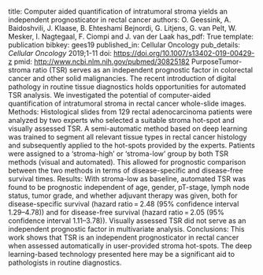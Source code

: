 title: Computer aided quantification of intratumoral stroma yields an independent prognosticator in rectal cancer
authors: O. Geessink, A. Baidoshvili, J. Klaase, B. Ehteshami Bejnordi, G. Litjens, G. van Pelt, W. Mesker, I. Nagtegaal, F. Ciompi and J. van der Laak
has_pdf: True
template: publication
bibkey: gees19
published_in: Cellular Oncology
pub_details: <i>Cellular Oncology</i> 2019;1-11
doi: https://doi.org/10.1007/s13402-019-00429-z
pmid: http://www.ncbi.nlm.nih.gov/pubmed/30825182
PurposeTumor-stroma ratio (TSR) serves as an independent prognostic factor in colorectal cancer and other solid malignancies. The recent introduction of digital pathology in routine tissue diagnostics holds opportunities for automated TSR analysis. We investigated the potential of computer-aided quantification of intratumoral stroma in rectal cancer whole-slide images. Methods: Histological slides from 129 rectal adenocarcinoma patients were analyzed by two experts who selected a suitable stroma hot-spot and visually assessed TSR. A semi-automatic method based on deep learning was trained to segment all relevant tissue types in rectal cancer histology and subsequently applied to the hot-spots provided by the experts. Patients were assigned to a ‘stroma-high’ or ‘stroma-low’ group by both TSR methods (visual and automated). This allowed for prognostic comparison between the two methods in terms of disease-specific and disease-free survival times. Results: With stroma-low as baseline, automated TSR was found to be prognostic independent of age, gender, pT-stage, lymph node status, tumor grade, and whether adjuvant therapy was given, both for disease-specific survival (hazard ratio = 2.48 (95% confidence interval 1.29–4.78)) and for disease-free survival (hazard ratio = 2.05 (95% confidence interval 1.11–3.78)). Visually assessed TSR did not serve as an independent prognostic factor in multivariate analysis. Conclusions: This work shows that TSR is an independent prognosticator in rectal cancer when assessed automatically in user-provided stroma hot-spots. The deep learning-based technology presented here may be a significant aid to pathologists in routine diagnostics.

